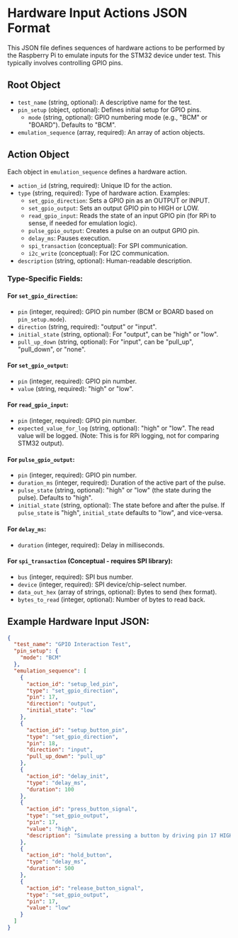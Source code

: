 # Hardware Input Actions JSON Format

This JSON file defines sequences of hardware actions to be performed by the Raspberry Pi to emulate inputs for the STM32 device under test. This typically involves controlling GPIO pins.

## Root Object

-   `test_name` (string, optional): A descriptive name for the test.
-   `pin_setup` (object, optional): Defines initial setup for GPIO pins.
    -   `mode` (string, optional): GPIO numbering mode (e.g., "BCM" or "BOARD"). Defaults to "BCM".
-   `emulation_sequence` (array, required): An array of action objects.

## Action Object

Each object in `emulation_sequence` defines a hardware action.

-   `action_id` (string, required): Unique ID for the action.
-   `type` (string, required): Type of hardware action. Examples:
    -   `set_gpio_direction`: Sets a GPIO pin as an OUTPUT or INPUT.
    -   `set_gpio_output`: Sets an output GPIO pin to HIGH or LOW.
    -   `read_gpio_input`: Reads the state of an input GPIO pin (for RPi to sense, if needed for emulation logic).
    -   `pulse_gpio_output`: Creates a pulse on an output GPIO pin.
    -   `delay_ms`: Pauses execution.
    -   `spi_transaction` (conceptual): For SPI communication.
    -   `i2c_write` (conceptual): For I2C communication.
-   `description` (string, optional): Human-readable description.

### Type-Specific Fields:

#### For `set_gpio_direction`:
-   `pin` (integer, required): GPIO pin number (BCM or BOARD based on `pin_setup.mode`).
-   `direction` (string, required): "output" or "input".
-   `initial_state` (string, optional): For "output", can be "high" or "low".
-   `pull_up_down` (string, optional): For "input", can be "pull_up", "pull_down", or "none".

#### For `set_gpio_output`:
-   `pin` (integer, required): GPIO pin number.
-   `value` (string, required): "high" or "low".

#### For `read_gpio_input`:
-   `pin` (integer, required): GPIO pin number.
-   `expected_value_for_log` (string, optional): "high" or "low". The read value will be logged. (Note: This is for RPi logging, not for comparing STM32 output).

#### For `pulse_gpio_output`:
-   `pin` (integer, required): GPIO pin number.
-   `duration_ms` (integer, required): Duration of the active part of the pulse.
-   `pulse_state` (string, optional): "high" or "low" (the state during the pulse). Defaults to "high".
-   `initial_state` (string, optional): The state before and after the pulse. If `pulse_state` is "high", `initial_state` defaults to "low", and vice-versa.

#### For `delay_ms`:
-   `duration` (integer, required): Delay in milliseconds.

#### For `spi_transaction` (Conceptual - requires SPI library):
-   `bus` (integer, required): SPI bus number.
-   `device` (integer, required): SPI device/chip-select number.
-   `data_out_hex` (array of strings, optional): Bytes to send (hex format).
-   `bytes_to_read` (integer, optional): Number of bytes to read back.

## Example Hardware Input JSON:

```json
{
  "test_name": "GPIO Interaction Test",
  "pin_setup": {
    "mode": "BCM"
  },
  "emulation_sequence": [
    {
      "action_id": "setup_led_pin",
      "type": "set_gpio_direction",
      "pin": 17,
      "direction": "output",
      "initial_state": "low"
    },
    {
      "action_id": "setup_button_pin",
      "type": "set_gpio_direction",
      "pin": 18,
      "direction": "input",
      "pull_up_down": "pull_up"
    },
    {
      "action_id": "delay_init",
      "type": "delay_ms",
      "duration": 100
    },
    {
      "action_id": "press_button_signal",
      "type": "set_gpio_output",
      "pin": 17, 
      "value": "high",
      "description": "Simulate pressing a button by driving pin 17 HIGH (assuming STM32 senses this via pin 18 being pulled low externally by this)"
    },
    {
      "action_id": "hold_button",
      "type": "delay_ms",
      "duration": 500
    },
    {
      "action_id": "release_button_signal",
      "type": "set_gpio_output",
      "pin": 17,
      "value": "low"
    }
  ]
} 